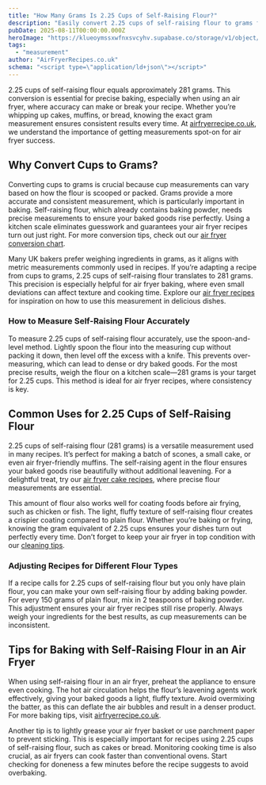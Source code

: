 ```yaml
---
title: "How Many Grams Is 2.25 Cups of Self-Raising Flour?"
description: "Easily convert 2.25 cups of self-raising flour to grams for perfect baking results every time. Get precise measurements now!"
pubDate: 2025-08-11T00:00:00.000Z
heroImage: "https://klueoymssxwfnxsvcyhv.supabase.co/storage/v1/object/public/md/how-many-grams-is-2-25-cups-of-self-raising-flour-bb8621fa.webp"
tags:
  - "measurement"
author: "AirFryerRecipes.co.uk"
schema: "<script type=\"application/ld+json\"></script>"
---
```


<p>2.25 cups of self-raising flour equals approximately 281 grams. This conversion is essential for precise baking, especially when using an air fryer, where accuracy can make or break your recipe. Whether you’re whipping up cakes, muffins, or bread, knowing the exact gram measurement ensures consistent results every time. At <a href=https://www.airfryerrecipe.co.uk>airfryerrecipe.co.uk</a>, we understand the importance of getting measurements spot-on for air fryer success.</p>

<h2>Why Convert Cups to Grams?</h2>
<p>Converting cups to grams is crucial because cup measurements can vary based on how the flour is scooped or packed. Grams provide a more accurate and consistent measurement, which is particularly important in baking. Self-raising flour, which already contains baking powder, needs precise measurements to ensure your baked goods rise perfectly. Using a kitchen scale eliminates guesswork and guarantees your air fryer recipes turn out just right. For more conversion tips, check out our <a href=https://www.airfryerrecipe.co.uk/air-fryer-conversion-chart>air fryer conversion chart</a>.</p>

<p>Many UK bakers prefer weighing ingredients in grams, as it aligns with metric measurements commonly used in recipes. If you’re adapting a recipe from cups to grams, 2.25 cups of self-raising flour translates to 281 grams. This precision is especially helpful for air fryer baking, where even small deviations can affect texture and cooking time. Explore our <a href=https://www.airfryerrecipe.co.uk/recipes>air fryer recipes</a> for inspiration on how to use this measurement in delicious dishes.</p>

<h3>How to Measure Self-Raising Flour Accurately</h3>
<p>To measure 2.25 cups of self-raising flour accurately, use the spoon-and-level method. Lightly spoon the flour into the measuring cup without packing it down, then level off the excess with a knife. This prevents over-measuring, which can lead to dense or dry baked goods. For the most precise results, weigh the flour on a kitchen scale—281 grams is your target for 2.25 cups. This method is ideal for air fryer recipes, where consistency is key.</p>

<h2>Common Uses for 2.25 Cups of Self-Raising Flour</h2>
<p>2.25 cups of self-raising flour (281 grams) is a versatile measurement used in many recipes. It’s perfect for making a batch of scones, a small cake, or even air fryer-friendly muffins. The self-raising agent in the flour ensures your baked goods rise beautifully without additional leavening. For a delightful treat, try our <a href=https://www.airfryerrecipe.co.uk/recipe-category/cakes>air fryer cake recipes</a>, where precise flour measurements are essential.</p>

<p>This amount of flour also works well for coating foods before air frying, such as chicken or fish. The light, fluffy texture of self-raising flour creates a crispier coating compared to plain flour. Whether you’re baking or frying, knowing the gram equivalent of 2.25 cups ensures your dishes turn out perfectly every time. Don’t forget to keep your air fryer in top condition with our <a href=https://www.airfryerrecipe.co.uk/air-fryer-cleaner>cleaning tips</a>.</p>

<h3>Adjusting Recipes for Different Flour Types</h3>
<p>If a recipe calls for 2.25 cups of self-raising flour but you only have plain flour, you can make your own self-raising flour by adding baking powder. For every 150 grams of plain flour, mix in 2 teaspoons of baking powder. This adjustment ensures your air fryer recipes still rise properly. Always weigh your ingredients for the best results, as cup measurements can be inconsistent.</p>

<h2>Tips for Baking with Self-Raising Flour in an Air Fryer</h2>
<p>When using self-raising flour in an air fryer, preheat the appliance to ensure even cooking. The hot air circulation helps the flour’s leavening agents work effectively, giving your baked goods a light, fluffy texture. Avoid overmixing the batter, as this can deflate the air bubbles and result in a denser product. For more baking tips, visit <a href=https://www.airfryerrecipe.co.uk>airfryerrecipe.co.uk</a>.</p>

<p>Another tip is to lightly grease your air fryer basket or use parchment paper to prevent sticking. This is especially important for recipes using 2.25 cups of self-raising flour, such as cakes or bread. Monitoring cooking time is also crucial, as air fryers can cook faster than conventional ovens. Start checking for doneness a few minutes before the recipe suggests to avoid overbaking.</p>